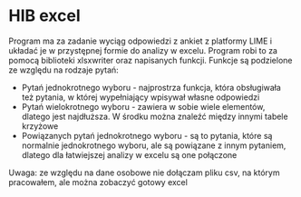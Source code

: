 # HIB excel
 
Program ma za zadanie wyciąg odpowiedzi z ankiet z platformy LIME i układać je w przystępnej formie do analizy w excelu. Program robi to za pomocą biblioteki xlsxwriter oraz napisanych funkcji. Funkcje są podzielone ze względu na rodzaje pytań: 
- Pytań jednokrotnego wyboru - najprostrza funkcja, która obsługiwała też pytania, w której wypełniający wpisywał własne odpowiedzi
- Pytań wielokrotnego wyboru - zawiera w sobie wiele elementów, dlatego jest najdłuższa. W środku można znaleźć między innymi tabele krzyżowe
- Powiązanych pytań jednokrotnego wyboru - są to pytania, które są normalnie jednokrotnego wyboru, ale są powiązane z innym pytaniem, dlatego dla łatwiejszej analizy w excelu są one połączone

Uwaga: ze względu na dane osobowe nie dołączam pliku csv, na którym pracowałem, ale można zobaczyć gotowy excel